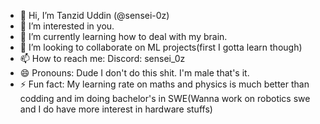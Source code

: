 - 👋 Hi, I’m Tanzid Uddin (@sensei-0z)
- 👀 I’m interested in you.
- 🌱 I’m currently learning how to deal with my brain.
- 💞️ I’m looking to collaborate on ML projects(first I gotta learn though)
- 📫 How to reach me: Discord: sensei_0z
- 😄 Pronouns: Dude I don't do this shit. I'm male that's it.
- ⚡ Fun fact: My learning rate on maths and physics is much better than codding and im doing bachelor's in SWE(Wanna work on robotics swe and I do have more interest in hardware stuffs)

<!---
sensei-0z/sensei-0z is a ✨ special ✨ repository because its `README.md` (this file) appears on your GitHub profile.
You can click the Preview link to take a look at your changes.
--->
